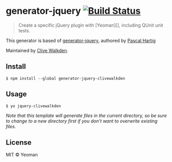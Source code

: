 # generator-jquery [![Build Status](https://travis-ci.org/clivewalkden/generator-jquery.svg?branch=master)](https://travis-ci.org/clivewalkden/generator-jquery)

> Create a specific jQuery plugin with [Yeoman][], including QUnit unit tests.

This generator is based of
[generator-jquery](https://github.com/yeoman/generator-jquery), authored by [Pascal Hartig](https://github.com/passy)

Maintained by [Clive Walkden](http://clivewalkden.co.uk).

## Install

```
$ npm install --global generator-jquery-clivewalkden
```


## Usage

```
$ yo jquery-clivewalkden
```

_Note that this template will generate files in the current directory, so be sure to change to a new directory first if you don't want to overwrite existing files._

## License

MIT © Yeoman
